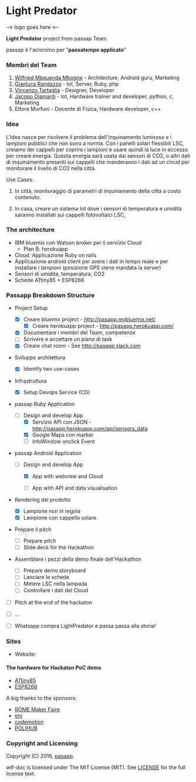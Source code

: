 # Light Predator

--> logo goes here <--

**Light Predator** project from passap Team.

passap è l'acronimo per "**passatempo applicato**" 

### Membri del Team

1. [Wilfried Mbouenda Mbogne](https://github.com/WillyShakes) - Architecture, Android guru, Marketing
1. [Gianluca Randazzo](https://github.com/fusilicode) - Iot, Server, Ruby, php
1. [Vincenzo Tartaglia](https://github.com/vincenzot) - Designer, Developer
1. [Jacopo Diamanti](https://github.com/?) - Iot, Hardware trainer and developer, python, c, Marketing
1. Ettore Murfuni - Docente di Fisica, Hardware developer, c++

### Idea

L'idea nasce per risolvere il problema dell'inquinamento luminoso e i lampioni pubblici che non sono a norma.
Con i panelli solari flessibili LSC, creiamo dei cappelli per coprire i lampioni e usare quindi la luce in eccesso per creare energia.
Questa energia sarà usata dai sensori di CO2, o altri dati di inquinamento presenti sui cappelli che manderanno i dati ad un cloud per monitorare il livello di CO2 nella  città.

Use Cases:

1. In città, monitoraggio di parametri di inquinamento della citta a costo contenuto.

2. In casa, creare un sistema Iot dove i sensori di temperatura e umidità saranno installati sui cappelli fotovoltaici LSC,

### The architecture

* IBM bluemix con Watson broker per il servizio Cloud
  * Plan B: herokuapp
* Cloud: Applicazione Ruby on rails
* Applicazione android client per avere i dati in tempo reale e per installare i lampioni (posizione GPS viene mandata la server)
* Sensori di umidita, temperatura, CO2
* Schede ATtiny85 + ESP8266

### Passapp Breakdown Structure

* Project Setup

  - [X] Creare bluemix project - http://pasapp.mybluemix.net/
    - [X] Creare herokuapp project - http://pasapp.herokuapp.com/ 
  - [X] Documentare i membri del Team, competenze
  - [ ] Scrivere e accettare un piano di task
  - [X] Creare chat room - See http://pasapp.slack.com

* Sviluppo architettura

  - [X] Identify two use-cases

* Infrastruttura

  - [X] Setup Devops Service (CD) 

* passap Ruby Application 
  - [ ] Design and develop App
    - [X] Servizio API con JSON - http://pasapp.herokuapp.com/api/sensors_data
    - [X] Google Maps con marker
     - [ ] InfoWindow onclick Event
* passap Android Application 
  - [ ] Design and develop App
    - [X] App with webview and Cloud
    - [ ] App with API and data visualisation
     

* Rendering del prodotto

  - [X] Lampione non in regola
  - [X] Lampione con cappello solare

* Prepare il pitch
  - [ ] Prepare pitch 
  - [ ] Slide deck for the Hackathon 

* Assemblare i pezzi della demo finale dell'Hackathon

  - [ ] Prepare demo storyboard 
  - [ ] Lanciare le schede
  - [ ] Metere LSC nella lampada
  - [ ] Controllare i dati del Cloud

* [ ] Pitch at the end of the hackaton

* [ ] ...

* [ ] Whatsapp compra LightPredator e passa passa alla storia!

### Sites

* Website: 



#### The hardware for Hackaton PoC demo

* [ATtiny85](www.atmel.com/devices/attiny85.aspx)
* [ESP8266](https://en.wikipedia.org/wiki/ESP8266)


A big thanks to the sponsors:

* [ROME Maker Faire](www.makerfairerome.eu/en/)
* [eni](https://www.eni.com)
* [codemotion](www.codemotionworld.com)
* [POLIHUB](www.polihub.it)

### Copyright and Licensing

Copyright (C) 2016, [pasapp](https://github.com/fusillicode/pasapp).

wtf-doc is licensed under The MIT License (MIT).
See [LICENSE](https://github.com/fusillicode/pasapp/blob/master/LICENSE) for the full
license text.

<!-- EOF -->
